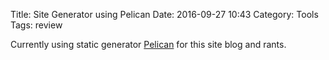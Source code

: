 Title: Site Generator using Pelican
Date: 2016-09-27 10:43
Category: Tools
Tags: review 

Currently using static generator [Pelican](http://www.getpelican.com) for this site blog and rants. 


